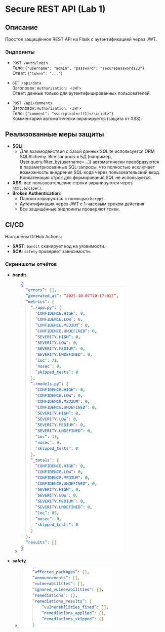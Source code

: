 # Secure REST API (Lab 1)

## Описание
Простое защищённое REST API на Flask с аутентификацией через JWT.

### Эндпоинты

- `POST /auth/login`  
  Тело: `{"username": "admin", "password": "securepassword123"}`  
  Ответ: `{"token": "..."}`

- `GET /api/data`  
  Заголовок: `Authorization: <JWT>`  
  Ответ: данные только для аутентифицированных пользователей.

- `POST /api/comments`  
  Заголовок: `Authorization: <JWT>`  
  Тело: `{"comment": "<script>alert(1)</script>"}`  
  Комментарий автоматически экранируется (защита от XSS).

## Реализованные меры защиты

- **SQLi**:
  - Для взаимодействия с базой данных SQLite используется ORM SQLAlchemy. Все запросы к БД (например, User.query.filter_by(username=...)) автоматически преобразуются в параметризованные SQL-запросы, что полностью исключает возможность внедрения SQL-кода через пользовательский ввод. Конкатенация строк для формирования SQL не используется. 
- **XSS**: все пользовательские строки экранируются через `html.escape()`.
- **Broken Authentication**:
  - Пароли хэшируются с помощью `bcrypt`.
  - Аутентификация через JWT с 1-часовым сроком действия.
  - Все защищённые эндпоинты проверяют токен.

## CI/CD

Настроены GitHub Actions:
- **SAST**: `bandit` сканирует код на уязвимости.
- **SCA**: `safety` проверяет зависимости.

### Скриншоты отчётов

* **bandit**
  * ![alt text](image.png)

* **safety**
  * ![alt text](image-1.png)
